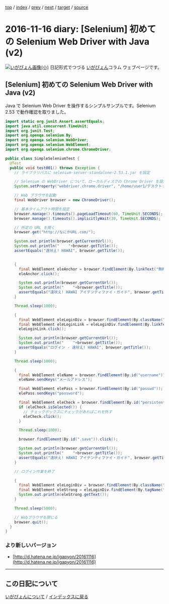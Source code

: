 [top](https://igapyon.github.io/diary/) 
 / [index](https://igapyon.github.io/diary/2016/index.html) 
 / [prev](https://igapyon.github.io/diary/2016/ig161202.html) 
 / [next](https://igapyon.github.io/diary/2016/ig161110.html) 
 / [target](https://igapyon.github.io/diary/2016/ig161116.html) 
 / [source](https://github.com/igapyon/diary/blob/gh-pages/2016/ig161116.html.src.md) 

2016-11-16 diary: [Selenium] 初めての Selenium Web Driver with Java (v2)
=====================================================================================================
[![いがぴょん画像(小)](https://igapyon.github.io/diary/images/iga200306s.jpg "いがぴょん")](https://igapyon.github.io/diary/memo/memoigapyon.html) 日記形式でつづる [いがぴょん](https://igapyon.github.io/diary/memo/memoigapyon.html)コラム ウェブページです。

## [Selenium] 初めての Selenium Web Driver with Java (v2)

Java で Selenium Web Driver を操作するシンプルサンプルです。Selenium 2.53 で動作確認を取りました。

```java
import static org.junit.Assert.assertEquals;
import java.util.concurrent.TimeUnit;
import org.junit.Test;
import org.openqa.selenium.By;
import org.openqa.selenium.WebDriver;
import org.openqa.selenium.WebElement;
import org.openqa.selenium.chrome.ChromeDriver;

public class SimpleSeleniumTest {
  @Test
  public void test001() throws Exception {
    // ライブラリパスに selenium-server-standalone-2.53.1.jar を設定

    // Selenium の WebDriver について、ローカルディスクの Chrome Driver を設定
    System.setProperty("webdriver.chrome.driver", "/home/user1/デスクトップ/installed/chromedriver");

    // Web ブラウザを起動
    final WebDriver browser = new ChromeDriver();

    // 基本タイムアウト時間を設定
    browser.manage().timeouts().pageLoadTimeout(60, TimeUnit.SECONDS);
    browser.manage().timeouts().implicitlyWait(30, TimeUnit.SECONDS);

    // 所定の URL を開く
    browser.get("http://なにかURL.com/");

    System.out.println(browser.getCurrentUrl());
    System.out.println("    "+browser.getTitle());
    assertEquals("遠吠え! HAWAI", browser.getTitle());

    
    {
      final WebElement eleAnchor = browser.findElement(By.linkText("無料アイデンティファイ活用"));
      eleAnchor.click();

      System.out.println(browser.getCurrentUrl());
      System.out.println("    "+browser.getTitle());
      assertEquals("遠吠え! HAWAI アイデンティファイ・ガイド", browser.getTitle());
    }

    Thread.sleep(1000);

    {
      final WebElement eleLoginDiv = browser.findElement(By.className("yjmthloginarea"));
      final WebElement eleLoginLink = eleLoginDiv.findElement(By.linkText("ログイン"));
      eleLoginLink.click();

      System.out.println(browser.getCurrentUrl());
      System.out.println("    "+browser.getTitle());
      assertEquals("ログイン - 遠吠え! HAWAI", browser.getTitle());
    }

    Thread.sleep(1000);

    {
      final WebElement eleName = browser.findElement(By.id("username"));
      eleName.sendKeys("メールアドレス");

      final WebElement elePass = browser.findElement(By.id("passwd"));
      elePass.sendKeys("password");

      final WebElement eleCheck = browser.findElement(By.id("persistent"));
      if (eleCheck.isSelected()) {
        // チェックボックスにチェックがあればこれを外す
        eleCheck.click();
      }

      Thread.sleep(1000);

      browser.findElement(By.id(".save")).click();

      System.out.println(browser.getCurrentUrl());
      System.out.println("    "+browser.getTitle());
      assertEquals("遠吠え! HAWAI アイデンティファイ・ガイド", browser.getTitle());
    }

    // ログイン作業を終了

    {
      final WebElement eleLoginDiv = browser.findElement(By.className("yjmthloginarea"));
      final WebElement eleStrong = eleLoginDiv.findElement(By.tagName("strong"));
      System.out.println(eleStrong.getText());
    }

    Thread.sleep(5000);

    // Webブラウザを閉じる
    browser.quit();
  }
}
```



### より新しいバージョン


* [http://d.hatena.ne.jp/igapyon/20161116](http://d.hatena.ne.jp/igapyon/20161116)



----------------------------------------------------------------------------------------------------

## この日記について
[いがぴょんについて](https://igapyon.github.io/diary/memo/memoigapyon.html) / [インデックスに戻る](https://igapyon.github.io/diary/idxall.html)
